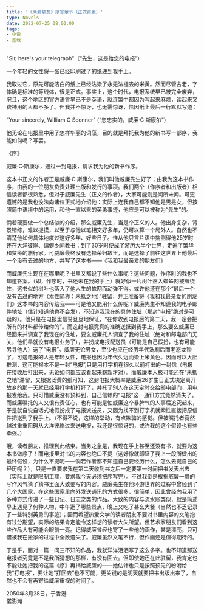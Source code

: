 ```yaml
---
title: '《亲爱挚友》序言章节（正式首发）'
type: Novels
date: 2022-07-25 08:00:00
tags:
- 小说
- 连载
---
```

<p>"Sir, here's your telegraph"（“先生，这是给您的电报”）</p><p>一个年轻的女性将一张已经印刷过了的纸递到我手上。</p><p>我取过它，原先可能洁白的纸上已经沾染了永无法褪去的米黄。然而尽管古老，字体确是标准的等线体，很是正式。事实上，这个时代，电报系统早已被完全废弃，况且，这个地区的官方语言早已不是英语，就连繁中都因为写起来麻烦，读起来又费神用的人都不多了。但我并不惊讶，也无需惊讶，恰因纸上最后一行默默写道：</p><p>“Your sincerely, William C Sconner" (“您忠实的，威廉·C·斯康尔”）</p><p>他无论在电报里中用了怎样华丽的词藻，目的就是拜托我为他的新书写一部序，我能如何呢？写罢。</p><!--more--><p>《序》</p><p>威廉·C·斯康尔，通过一封电报，请求我为他的新书作序。</p><p>这本书正文的作者正是威廉·C·斯康尔，我们叫他威廉先生好了；由我为这本书作序，由我的一位朋友负责处理出版和发行的事项。我们两个（作序者和出版者）相信读者都很熟悉，但对于威廉先生（正文的作者），大家可能则是闻所未闻。可更遗憾的是我也没法向诸位正式地介绍他：实际上连我自己都不知他是男是女，但按照简中语境中的运用，和他一直以来的英勇事迹，他应是可以被称为“先生”的。</p><p>倘若硬要做一个总结似的介绍，那么威廉先生，当是个正义的人。他出身复杂，背景错综，难以捉摸，以至于与他以笔相交好多年，仍可以算一个局外人。自然也不清楚他如何具体地度过这好多年、好些日子。惟从他只言片语中揣测得他25岁时还在大洋彼岸、偏僻乡间教书；到了30岁时便成了游历大半个世界，走遍了繁华和贫瘠的旅行家。可威廉最终没有选择荣归故里，而是选择了前往这世界上他最后一个没有去过的地方，并写了这本书——《我和我最亲爱的朋友们》</p><p>而威廉先生现在在哪里呢？书里又都说了些什么事呢？这些问题，作序时的我也不知道答案。（即，作序时，书还未在我的手上）就好似一片树叶落入蜘蛛网被缠绕住，这书似的树叶也落入了他人生的蛛网而动弹不得。或许他还在那个“最后一个没有去过的地方（索性简称：未抵之地）”驻留，并正准备将《我和我最亲爱的朋友们》这本书的内容传给我——可是他又能用什么传呢？威廉先生不知道我的电子邮件地址（估计知道他也不会发），不知道我现在的具体住址（那封“电报”绝对是可疑的）。他只是在电报里信誓旦旦地保证，“在你收到电报后的第二天，我一定会把所有的材料都传给你的”。而这封电报竟真的准确送抵到我手上，那么要么威廉已经回来并调查了我现在的住址，要么威廉托人调查了我的住址（绝对和邮电部门无关，他们早就没有电报业务了），并扮成电报配送员（可能是自己假扮，也有可能另寻他人）送了“电报”。威廉无论男女，至少也应在经历年代洗刷后而老态龙钟了，可送电报的人是年轻女性，电报也因为年代久远而染上米黄色。因而可以大胆推测，这可能根本不是一封“电报”,只是用打字机在很久以前打出的一封信（电报在接收后打出来，无论如何都应该看起来崭新才对）。而威廉本人极可能还在“未抵之地”滞留，又根据泛黄的纸可知，这封电报大概率是威廉26岁生日正式决定离开故乡的那一天就已经用打字机打好了，并托了别人在这天定时交给邮电部门，用电报发给我。只可惜威廉没有预料到，自己信赖的“电报”这一通讯方式竟然消失了。而威廉嘱托的人又很有责任心，也有可能是怕威廉这个暴脾气的人事后追究起来，于是就自说自话式地假扮成了电报派送员，又因为找不到打字机就索性直接把原信件把送到了我手上。（不得不说，这样的举动，有点欺骗的感觉。但被嘱托者竟然越过重重阻碍从大洋彼岸过来送电报，我还是很惊讶的，或许我的这个假设也有些牵强。）</p><p>哦，读者朋友，推理到此结束。当务之急是，我现在手上甚至还没有书，就要为这本书做序了！而电报里对书的内容也绝口不提（这好像就印证了我上一段所做出的最终假设，为什么不提呢——倘若作者都不知道自己要经历什么，怎么去提自己的经历呢？），只是一直要求我在第二天收到书之后一定要第一时间把书发表出去（实际上就是限制工期，要求我今天必须把序写完）。不过我倒是根据威廉一贯的写作风气猜了猜书里面大致要写的内容。威廉先生在他环游世界的过程中曾经到了几个大国家，在这些国家里向外发送通讯的方式很多，很简单，因此曾经向我用了多种方式传递了一些日记、日志之类的作品。大致的内容与流水账类似，就是简述早上遇见了何种人物，中午逛了哪些景点，晚上又吃了甚么大餐（当然也不乏记录了一些特别英勇的事迹）；因而希望热爱文学的读者朋友不要对书里内容的文笔抱有过分期望，实际的结果肯定能令这样想的读者大失所望。但艺术家朋友们看到这些作品大有可能会眼前一亮。记得威廉曾经也寄了一些他的画作，甚是漂亮，只可惜被我在搬家的过程中全数遗失了。威廉虽然文笔不行，但作画还是值得期待的。</p><p>于是乎，面对一篇一问三不知的作品，我就洋洋洒洒写了这么多字。也不知道那送电报者究竟是不是我所猜想的那样，有没有回去。但即使她还在此驻留，我肯定也不能让她把我的这篇《序》再捎给威廉的——她估计也只是按照预先的吩咐给我“打电报”，要让她“打回去”也不可能，更关键的是明天就要把书出版出来了，自然也不会有再寄给威廉审视的时间了。</p><p>2050年3月28日，于香港<br>偌澎瀚</p>